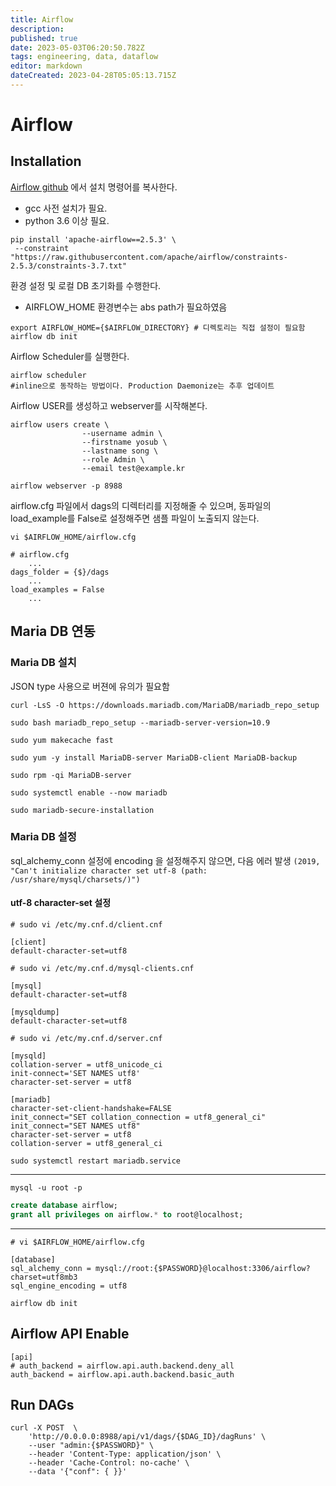 ```yaml
---
title: Airflow
description: 
published: true
date: 2023-05-03T06:20:50.782Z
tags: engineering, data, dataflow
editor: markdown
dateCreated: 2023-04-28T05:05:13.715Z
---
```


# Airflow
## Installation
[Airflow github](https://github.com/apache/airflow) 에서 설치 명령어를 복사한다.
- gcc 사전 설치가 필요.
- python 3.6 이상 필요.
```shell
pip install 'apache-airflow==2.5.3' \
 --constraint "https://raw.githubusercontent.com/apache/airflow/constraints-2.5.3/constraints-3.7.txt"
```

환경 설정 및 로컬 DB 초기화를 수행한다.
- AIRFLOW_HOME 환경변수는 abs path가 필요하였음
```shell
export AIRFLOW_HOME={$AIRFLOW_DIRECTORY} # 디렉토리는 직접 설정이 필요함
airflow db init
```

Airflow Scheduler를 실행한다.
```shell
airflow scheduler
#inline으로 동작하는 방법이다. Production Daemonize는 추후 업데이트
```

Airflow USER를 생성하고 webserver를 시작해본다.
```shell
airflow users create \
				--username admin \
				--firstname yosub \
				--lastname song \
				--role Admin \
				--email test@example.kr
```

```shell
airflow webserver -p 8988
```

airflow.cfg 파일에서 dags의 디렉터리를 지정해줄 수 있으며, 동파일의 load_example를 False로 설정해주면 샘플 파일이 노출되지 않는다.
```shell
vi $AIRFLOW_HOME/airflow.cfg
```
```
# airflow.cfg
	...
dags_folder = {$}/dags
	...
load_examples = False
	...
```

## Maria DB 연동
### Maria DB 설치 
JSON type 사용으로 버젼에 유의가 필요함
```shell
curl -LsS -O https://downloads.mariadb.com/MariaDB/mariadb_repo_setup
```

```shell
sudo bash mariadb_repo_setup --mariadb-server-version=10.9
```

```shell
sudo yum makecache fast
```

```shell
sudo yum -y install MariaDB-server MariaDB-client MariaDB-backup
```

```shell
sudo rpm -qi MariaDB-server
```

```shell
sudo systemctl enable --now mariadb
```

```shell
sudo mariadb-secure-installation
```

### Maria DB 설정
sql_alchemy_conn 설정에 encoding 을 설정해주지 않으면, 다음 에러 발생 `(2019, "Can't initialize character set utf-8 (path: /usr/share/mysql/charsets/)")`

#### utf-8 character-set 설정
```shell
# sudo vi /etc/my.cnf.d/client.cnf

[client]
default-character-set=utf8
```

```shell
# sudo vi /etc/my.cnf.d/mysql-clients.cnf

[mysql]
default-character-set=utf8

[mysqldump]
default-character-set=utf8
```

```shell
# sudo vi /etc/my.cnf.d/server.cnf

[mysqld]
collation-server = utf8_unicode_ci
init-connect='SET NAMES utf8'
character-set-server = utf8

[mariadb]
character-set-client-handshake=FALSE
init_connect="SET collation_connection = utf8_general_ci"
init_connect="SET NAMES utf8"
character-set-server = utf8
collation-server = utf8_general_ci
```

```shell
sudo systemctl restart mariadb.service
```

---

```shell
mysql -u root -p
```

```sql
create database airflow;
grant all privileges on airflow.* to root@localhost;
```

---

```shell
# vi $AIRFLOW_HOME/airflow.cfg

[database]
sql_alchemy_conn = mysql://root:{$PASSWORD}@localhost:3306/airflow?charset=utf8mb3
sql_engine_encoding = utf8
```

```shell
airflow db init
```

## Airflow API Enable
```
[api]
# auth_backend = airflow.api.auth.backend.deny_all
auth_backend = airflow.api.auth.backend.basic_auth
```

## Run DAGs
```shell
curl -X POST  \
	'http://0.0.0.0:8988/api/v1/dags/{$DAG_ID}/dagRuns' \
	--user "admin:{$PASSWORD}" \
	--header 'Content-Type: application/json' \
	--header 'Cache-Control: no-cache' \
	--data '{"conf": { }}'
```